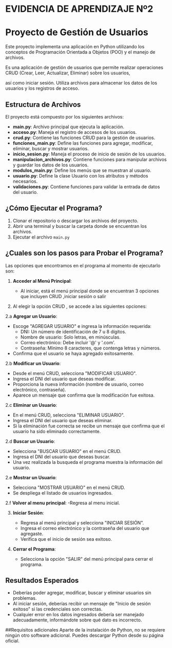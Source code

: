 # EVIDENCIA DE APRENDIZAJE Nº2

# Proyecto de Gestión de Usuarios

Este proyecto implementa una aplicación en Python utilizando los conceptos de Programación Orientada a Objetos (POO) y el manejo de archivos.

Es una aplicación de gestión de usuarios que permite realizar operaciones CRUD (Crear, Leer, Actualizar, Eliminar) sobre los usuarios,

así como iniciar sesión. Utiliza archivos para almacenar los datos de los usuarios y los registros de acceso.

## Estructura de Archivos

El proyecto está compuesto por los siguientes archivos:

- **main.py**: Archivo principal que ejecuta la aplicación.
- **acceso.py**: Maneja el registro de accesos de los usuarios.
- **crud.py**: Contiene las funciones CRUD para la gestión de usuarios.
- **funciones_main.py**: Define las funciones para agregar, modificar, eliminar, buscar y mostrar usuarios.
- **inicio_sesion.py**: Maneja el proceso de inicio de sesión de los usuarios.
- **manipulacion_archivos.py**: Contiene funciones para manipular archivos y guardar los datos de los usuarios.
- **modulos_main.py**: Define los menús que se muestran al usuario.
- **usuario.py**: Define la clase Usuario con los atributos y métodos necesarios.
- **validaciones.py**: Contiene funciones para validar la entrada de datos del usuario.
  
## ¿Cómo Ejecutar el Programa?

1. Clonar el repositorio o descargar los archivos del proyecto.
2. Abrir una terminal y buscar la carpeta donde se encuentran los archivos.
3. Ejecutar el archivo `main.py`

## ¿Cuales son los pasos para Probar el Programa?

Las opciones que encontramos en el programa al momento de ejecutarlo son:

1. **Acceder al Menú Principal**:
   - Al iniciar, está el menú principal donde se encuentran 3 opciones que incluyen CRUD ,iniciar sesión o salir

2. Al elegir la opción CRUD , se accede a las siguientes opciones:

2.a **Agregar un Usuario**:
   - Escoge "AGREGAR USUARIO" e ingresa la información requerida:
     - DNI: Un número de identificación de 7 u 8 dígitos.
     - Nombre de usuario: Solo letras, en minúsculas.
     - Correo electrónico: Debe incluir '@' y '.com'.
     - Contraseña: Mínimo 8 caracteres, que contenga letras y números.
   - Confirma que el usuario se haya agregado exitosamente.

2.b **Modificar un Usuario**:
   - Desde el menú CRUD, selecciona "MODIFICAR USUARIO".
   - Ingresa el DNI del usuario que deseas modificar.
   - Proporciona la nueva información (nombre de usuario, correo electrónico, contraseña).
   - Aparece un mensaje que confirma que la modificación fue exitosa.
     
2.c **Eliminar un Usuario**:
   - En el menú CRUD, selecciona "ELIMINAR USUARIO".
   - Ingresa el DNI del usuario que deseas eliminar.
   - Si la eliminación fue correcta se recibe un mensaje que confirma que el usuario ha sido eliminado correctamente.

2.d **Buscar un Usuario**:
   - Selecciona "BUSCAR USUARIO" en el menú CRUD.
   - Ingresa el DNI del usuario que deseas buscar.
   - Una vez realizada la busqueda el programa muestra la información del usuario.
     
2.e **Mostrar un Usuario**:
   - Selecciona "MOSTRAR USUARIO" en el menú CRUD.
   - Se despliega el listado de usuarios ingresados.

2.f **Volver al menu principal**:
   -Regresa al menu inicial.

     
3. **Iniciar Sesión**:
   - Regresa al menú principal y selecciona "INICIAR SESIÓN".
   - Ingresa el correo electrónico y la contraseña del usuario que agregaste.
   - Verifica que el inicio de sesión sea exitoso.

4. **Cerrar el Programa**:
   - Selecciona la opción "SALIR" del menú principal para cerrar el programa.

## Resultados Esperados
- Deberías poder agregar, modificar, buscar y eliminar usuarios sin problemas.
- Al iniciar sesión, deberías recibir un mensaje de "Inicio de sesión exitoso" si las credenciales son correctas.
- Cualquier error en los datos ingresados debería ser manejado adecuadamente, informándote sobre qué dato es incorrecto.

##Requisitos adicionales
Aparte de la instalación de Python, no se requiere ningún otro software adicional. Puedes descargar Python desde su página oficial.

